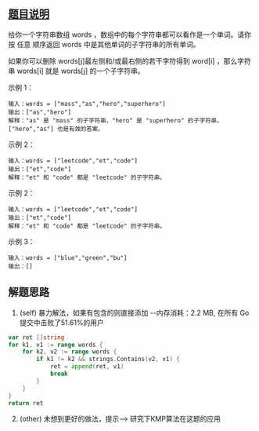 ## [题目说明](https://leetcode.cn/problems/string-matching-in-an-array/)

给你一个字符串数组 words ，数组中的每个字符串都可以看作是一个单词。请你按 任意 顺序返回 words 中是其他单词的子字符串的所有单词。

如果你可以删除 words[j]最左侧和/或最右侧的若干字符得到 word[i] ，那么字符串 words[i] 就是 words[j] 的一个子字符串。

示例 1：
```text
输入：words = ["mass","as","hero","superhero"]
输出：["as","hero"]
解释："as" 是 "mass" 的子字符串，"hero" 是 "superhero" 的子字符串。
["hero","as"] 也是有效的答案。
```
示例 2：
```text
输入：words = ["leetcode","et","code"]
输出：["et","code"]
解释："et" 和 "code" 都是 "leetcode" 的子字符串。
```
示例 2：
```text
输入：words = ["leetcode","et","code"]
输出：["et","code"]
解释："et" 和 "code" 都是 "leetcode" 的子字符串。
```
示例 3：
```text
输入：words = ["blue","green","bu"]
输出：[]
```

## 解题思路

1. (self) 暴力解法，如果有包含的则直接添加 --内存消耗：2.2 MB, 在所有 Go 提交中击败了51.61%的用户

```go
var ret []string
for k1, v1 := range words {
	for k2, v2 := range words {
		if k1 != k2 && strings.Contains(v2, v1) {
			ret = append(ret, v1)
			break
		}
	}
}
return ret
```

2. (other) 未想到更好的做法，提示--> 研究下KMP算法在这题的应用